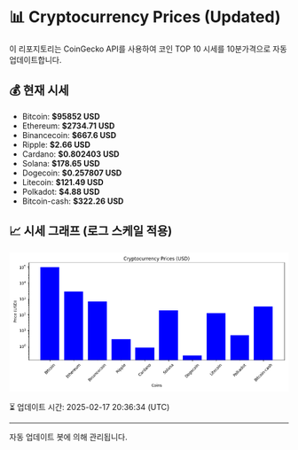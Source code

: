 
# 📊 Cryptocurrency Prices (Updated)

이 리포지토리는 CoinGecko API를 사용하여 코인 TOP 10 시세를 10분가격으로 자동 업데이트합니다.

## 💰 현재 시세
- Bitcoin: **$95852 USD**
- Ethereum: **$2734.71 USD**
- Binancecoin: **$667.6 USD**
- Ripple: **$2.66 USD**
- Cardano: **$0.802403 USD**
- Solana: **$178.65 USD**
- Dogecoin: **$0.257807 USD**
- Litecoin: **$121.49 USD**
- Polkadot: **$4.88 USD**
- Bitcoin-cash: **$322.26 USD**

## 📈 시세 그래프 (로그 스케일 적용)
![Crypto Prices](crypto_prices.png)

⏳ 업데이트 시간: 2025-02-17 20:36:34 (UTC)

---
자동 업데이트 봇에 의해 관리됩니다.
